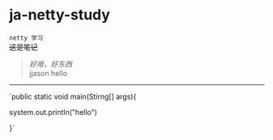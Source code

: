 # ja-netty-study
`netty 学习`  
~~这是笔记~~  
> *好用，好东西*  
> jjason
> hello 
  
---
`public static void main(Stirng[] args){
 
  system.out.println("hello")
    
}`


